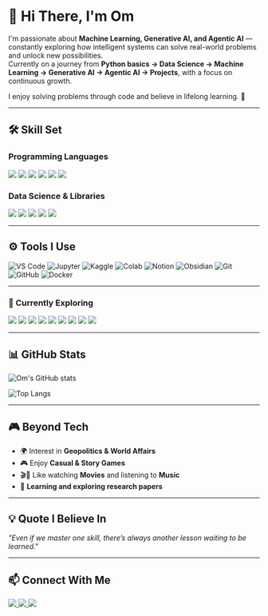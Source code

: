 # 👋 Hi There, I'm Om  

I'm passionate about **Machine Learning, Generative AI, and Agentic AI** — constantly exploring how intelligent systems can solve real-world problems and unlock new possibilities.  
Currently on a journey from **Python basics → Data Science → Machine Learning → Generative AI → Agentic AI → Projects**, with a focus on continuous growth.  

I enjoy solving problems through code and believe in lifelong learning. 🌱

---

## 🛠️ Skill Set  

### Programming Languages  
<p align="left">
  <img src="https://img.shields.io/badge/Python-3776AB?style=for-the-badge&logo=python&logoColor=white" />
  <img src="https://img.shields.io/badge/C-00599C?style=for-the-badge&logo=c&logoColor=white" />
  <img src="https://img.shields.io/badge/C++-00599C?style=for-the-badge&logo=cplusplus&logoColor=white" />
  <img src="https://img.shields.io/badge/SQL-336791?style=for-the-badge&logo=postgresql&logoColor=white" />
  <img src="https://img.shields.io/badge/HTML5-E34F26?style=for-the-badge&logo=html5&logoColor=white" />
  <img src="https://img.shields.io/badge/CSS3-1572B6?style=for-the-badge&logo=css3&logoColor=white" />
</p>

### Data Science & Libraries  
<p align="left">
  <img src="https://img.shields.io/badge/NumPy-013243?style=for-the-badge&logo=numpy&logoColor=white" />
  <img src="https://img.shields.io/badge/Pandas-150458?style=for-the-badge&logo=pandas&logoColor=white" />
  <img src="https://img.shields.io/badge/Matplotlib-11557c?style=for-the-badge&logo=matplotlib&logoColor=white" />
  <img src="https://img.shields.io/badge/Seaborn-4C8CBF?style=for-the-badge&logo=python&logoColor=white" />
  <img src="https://img.shields.io/badge/SciPy-8CAAE6?style=for-the-badge&logo=scipy&logoColor=white" />
</p>

---

## ⚙️ Tools I Use  

<p align="left">
  
![VS Code](https://img.shields.io/badge/VS%20Code-0078d7?style=for-the-badge&logo=visualstudiocode&logoColor=white) 
![Jupyter](https://img.shields.io/badge/Jupyter-F37626?style=for-the-badge&logo=jupyter&logoColor=white) 
![Kaggle](https://img.shields.io/badge/Kaggle-20BEFF?style=for-the-badge&logo=kaggle&logoColor=white) 
![Colab](https://img.shields.io/badge/Colab-F9AB00?style=for-the-badge&logo=googlecolab&logoColor=white) 
![Notion](https://img.shields.io/badge/Notion-000000?style=for-the-badge&logo=notion&logoColor=white) 
![Obsidian](https://img.shields.io/badge/Obsidian-483699?style=for-the-badge&logo=obsidian&logoColor=white)
![Git](https://img.shields.io/badge/Git-F05032?style=for-the-badge&logo=git&logoColor=white) 
![GitHub](https://img.shields.io/badge/GitHub-181717?style=for-the-badge&logo=github&logoColor=white) 
![Docker](https://img.shields.io/badge/Docker-2496ED?style=for-the-badge&logo=docker&logoColor=white)

</p>

---

### 🚀 Currently Exploring  
<p align="left">
  <img src="https://img.shields.io/badge/PyTorch-EE4C2C?style=for-the-badge&logo=pytorch&logoColor=white" />
  <img src="https://img.shields.io/badge/Scikit--learn-F7931E?style=for-the-badge&logo=scikit-learn&logoColor=white" />
  <img src="https://img.shields.io/badge/TensorFlow-FF6F00?style=for-the-badge&logo=tensorflow&logoColor=white" />
  <img src="https://img.shields.io/badge/Django-092E20?style=for-the-badge&logo=django&logoColor=white" />
  <img src="https://img.shields.io/badge/Flask-000000?style=for-the-badge&logo=flask&logoColor=white" />
  <img src="https://img.shields.io/badge/FastAPI-009688?style=for-the-badge&logo=fastapi&logoColor=white" />
  <img src="https://img.shields.io/badge/LangChain-00FFFF?style=for-the-badge&logoColor=black" />
  <img src="https://img.shields.io/badge/HuggingFace-FFB000?style=for-the-badge&logo=huggingface&logoColor=white" />
  <img src="https://img.shields.io/badge/MongoDB-47A248?style=for-the-badge&logo=mongodb&logoColor=white" />
</p>

---

## 📊 GitHub Stats  

![Om's GitHub stats](https://github-readme-stats.vercel.app/api?username=om-yadav&show_icons=true&theme=dark)



![Top Langs](https://github-readme-stats.vercel.app/api/top-langs/?username=om-yadav&layout=compact&theme=dark)


---

## 🎮 Beyond Tech  
- 🌍 Interest in **Geopolitics & World Affairs**  
- 🎮 Enjoy **Casual & Story Games**  
- 🎬🎵 Like watching **Movies** and listening to **Music**  
- 📖 **Learning and exploring research papers**

---

## 💡 Quote I Believe In  

*"Even if we master one skill, there’s always another lesson waiting to be learned."*  

---

## 📫 Connect With Me  
<p align="left">
  <a href="https://www.linkedin.com/in/om-yadav-in/" target="_blank">
    <img src="https://img.shields.io/badge/LinkedIn-0A66C2?style=for-the-badge&logo=linkedin&logoColor=white" />
  </a>
  <a href="mailto:om.v90821@gmail.com" target="_blank">
    <img src="https://img.shields.io/badge/Email-D14836?style=for-the-badge&logo=gmail&logoColor=white" />
  </a>
  <a href="https://www.kaggle.com/omonkaggle" target="_blank">
    <img src="https://img.shields.io/badge/Kaggle-20BEFF?style=for-the-badge&logo=kaggle&logoColor=white" />
  </a>
</p>
